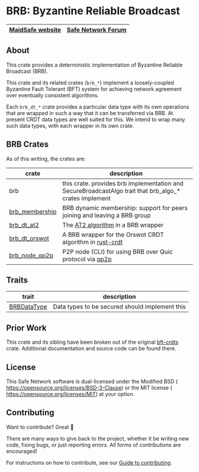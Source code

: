 # BRB: Byzantine Reliable Broadcast

[MaidSafe website](http://maidsafe.net) | [Safe Network Forum](https://safenetforum.org/)
:-------------------------------------: | :---------------------------------------------:

## About

This crate provides a deterministic implementation of Byzantine Reliable Broadcast (BRB).

This crate and its related crates (`brb_*`) implement a loosely-coupled Byzantine Fault Tolerant (BFT) system for achieving network agreement over eventually consistent algorithms.

Each `brb_dt_*` crate provides a particular data type with its own operations that are wrapped in such a way that it can be transferred via BRB.  At present CRDT data types are well suited for this.  We intend to wrap many such data types, with each wrapper in its own crate.

## BRB Crates

As of this writing, the crates are:

|crate|description|
|-----|-----------|
|brb   |this crate. provides brb implementation and SecureBroadcastAlgo trait that brb_algo_* crates implement|
|[brb_membership](https://github.com/maidsafe/brb_membership)|BRB dynamic membership: support for peers joining and leaving a BRB group|
|[brb_dt_at2](https://github.com/maidsafe/brb_dt_at2)|The [AT2 algorithm](https://arxiv.org/pdf/1812.10844.pdf) in a BRB wrapper|
|[brb_dt_orswot](https://github.com/maidsafe/brb_dt_orswot)|A BRB wrapper for the Orswot CRDT algorithm in [rust-crdt](https://github.com/rust-crdt/rust-crdt/)|
|[brb_node_qp2p](https://github.com/maidsafe/brb_node_qp2p)|P2P node (CLI) for using BRB over Quic protocol via [qp2p](https://github.com/maidsafe/qp2p)|


## Traits

trait | description
----- | -----------
|[BRBDataType](src/brb_data_type.rs)| Data types to be secured should implement this|

## Prior Work

This crate and its sibling have been broken out of the original [bft-crdts](https://github.com/davidrusu/bft-crdts/) crate.  Additional documentation and source code can be found there.


## License

This Safe Network software is dual-licensed under the Modified BSD (<LICENSE-BSD> <https://opensource.org/licenses/BSD-3-Clause>) or the MIT license (<LICENSE-MIT> <https://opensource.org/licenses/MIT>) at your option.

## Contributing

Want to contribute? Great :tada:

There are many ways to give back to the project, whether it be writing new code, fixing bugs, or just reporting errors. All forms of contributions are encouraged!

For instructions on how to contribute, see our [Guide to contributing](https://github.com/maidsafe/QA/blob/master/CONTRIBUTING.md).
